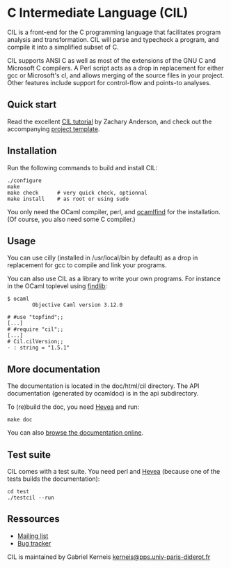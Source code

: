 C Intermediate Language (CIL)
============================

CIL is a front-end for the C programming language that facilitates
program analysis and transformation. CIL will parse and typecheck a
program, and compile it into a simplified subset of C.

CIL supports ANSI C as well as most of the extensions of the GNU C and
Microsoft C compilers. A Perl script acts as a drop in replacement for
either gcc or Microsoft's cl, and allows merging of the source files in
your project. Other features include support for control-flow and
points-to analyses.

Quick start
-----------

Read the excellent [CIL tutorial][tuto] by Zachary Anderson, and
check out the accompanying [project template][template].

[tuto]: http://www.inf.ethz.ch/personal/azachary/teaching/ciltut.pdf
[template]: https://bitbucket.org/zanderso/cil-template

Installation
-----------

Run the following commands to build and install CIL:

    ./configure
    make
    make check      # very quick check, optionnal
    make install    # as root or using sudo

You only need the OCaml compiler, perl, and [ocamlfind][findlib] for the
installation.  (Of course, you also need some C compiler.)

[findlib]: http://projects.camlcity.org/projects/findlib.html

Usage
-----

You can use cilly (installed in /usr/local/bin by default) as a drop in
replacement for gcc to compile and link your programs.

You can also use CIL as a library to write your own programs.  For
instance in the OCaml toplevel using [findlib][]:

    $ ocaml
            Objective Caml version 3.12.0

    # #use "topfind";;
    [...]
    # #require "cil";;
    [...]
    # Cil.cilVersion;;           
    - : string = "1.5.1"


More documentation
------------------

The documentation is located in the doc/html/cil directory.  The API
documentation (generated by ocamldoc) is in the api subdirectory.

To (re)build the doc, you need [Hevea][] and run:

    make doc

You can also [browse the documentation online][doc].

[hevea]: http://hevea.inria.fr/ "Hevea - LaTex to HTML translator"
[doc]:   http://kerneis.github.com/cil/doc/html/cil "Cil online doc"

Test suite
----------

CIL comes with a test suite.  You need perl and [Hevea][] (because one
of the tests builds the documentation):

    cd test
    ./testcil --run

Ressources
----------

* [Mailing list](https://lists.sourceforge.net/lists/listinfo/cil-users)
* [Bug tracker](http://sourceforge.net/tracker/?group_id=138953&atid=742140)

CIL is maintained by Gabriel Kerneis <kerneis@pps.univ-paris-diderot.fr> 
